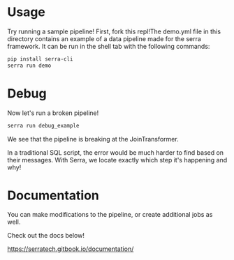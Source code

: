# Usage

Try running a sample pipeline! First, fork this repl!The demo.yml file in this directory contains an example of a data pipeline made for the serra framework. It can be run in the shell tab with the following commands:

```bash
pip install serra-cli
serra run demo
```

# Debug

Now let's run a broken pipeline!

```bash
serra run debug_example
```

We see that the pipeline is breaking at the JoinTransformer.

In a traditional SQL script, the error would be much harder to find based on their messages. With Serra, we locate exactly which step it's happening and why!

# Documentation

You can make modifications to the pipeline, or create additional jobs as well.

Check out the docs below!

https://serratech.gitbook.io/documentation/

